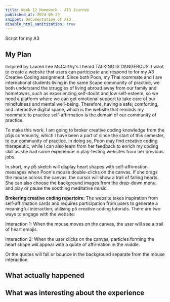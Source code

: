 ```yaml
---
title: Week 12 Homework - AT3 Journey 
published_at: 2024-05-29
snippet: Documentation of AT3
disable_html_sanitization: true
---
```


Script for my A3

## My Plan

Inspired by Lauren Lee McCarthy's I heard TALKING IS DANGEROUS, I want to create a website that users can participate and respond to for my A3 Creative Coding assignment. Since both Poon, my Thai roommate and I are international students living in the same Scape community of practice, we both understand the struggles of living abroad away from our family and hometowns, such as experiencing self-doubt and low self-esteem, so we need a platform where we can get emotional support to take care of our mindfulness and mental well-being. Therefore, having a safe, comforting, and interactive digital space, which is the website that reminds my roommate to practice self-affirmation is the domain of our community of practice. 

To make this work, I am going to broker creative coding knowledge from the p5js community, which I have been a part of since the start of this semester, to our community of practice. In doing so, Poon may find creative coding therapeutic, while I can also learn from her feedback to enrich my coding skill as she had some experience in play-testing websites from her previous jobs.

In short, my p5 sketch will display heart shapes with self-affirmation messages when Poon's mouse double-clicks on the canvas. If she drags the mouse across the canvas, the cursor will show a trail of falling hearts. She can also choose the background images from the drop-down menu, and play or pause the soothing meditative music.



**Brokering creative coding repertoire**: The website takes inspiration from self-affirmation cards and requires participation from users to generate a meaningful interaction, utilising p5 creative coding tutorials. There are two ways to engage with the website:

Interaction 1: When the mouse moves on the canvas, the user will see a trail of heart emojis.

Interaction 2: When the user clicks on the canvas, particles forming the heart shape will appear with a quote of affirmation in the middle.

Or the quotes will fall or bounce in the background separate from the mouse interaction.

## What actually happened



## What was interesting about the experience